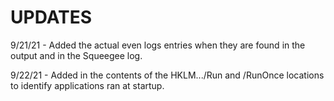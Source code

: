 # UPDATES

9/21/21 - Added the actual even logs entries when they are found in the output and in the Squeegee log. 

9/22/21 - Added in the contents of the HKLM.../Run and /RunOnce locations to identify applications ran at startup.
